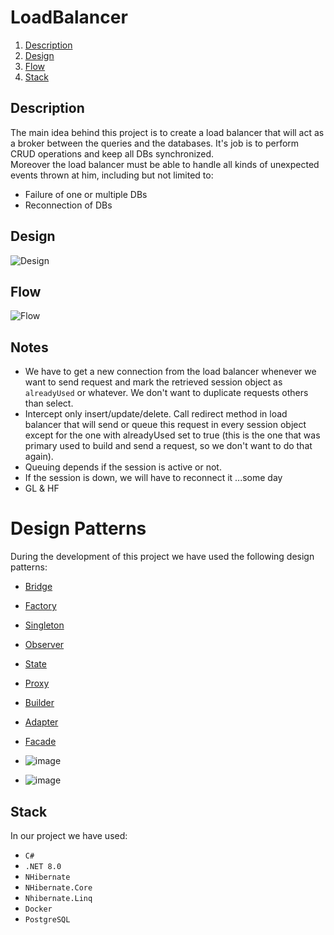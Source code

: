 # LoadBalancer
1. [Description](#Description)
2. [Design](#Design)
3. [Flow](#Flow)
4. [Stack](#Stack)

## Description
The main idea behind this project is to create a load balancer that will act as a broker between the queries and the databases. It's job is to perform CRUD operations and keep all DBs synchronized.  
Moreover the load balancer must be able to handle all kinds of unexpected events thrown at him, including but not limited to:
- Failure of one or multiple DBs
- Reconnection of DBs


## Design
![Design](https://github.com/lursz/LoadBalancer/assets/64146291/9e673ba3-bd2e-40ba-a218-01d5da744e42)

## Flow
![Flow](https://github.com/lursz/LoadBalancer/assets/64146291/ebb09d86-8915-4b79-bebc-2df979f096ea)


## Notes
- We have to get a new connection from the load balancer whenever we want to send request and mark the retrieved session object as `alreadyUsed` or whatever. We don't want to duplicate requests others than select.
- Intercept only insert/update/delete. Call redirect method in load balancer that will send or queue this request in every session object except for the one with alreadyUsed set to true (this is the one that was primary used to build and send a request, so we don't want to do that again).
- Queuing depends if the session is active or not.
- If the session is down, we will have to reconnect it ...some day
- GL & HF


# Design Patterns
During the development of this project we have used the following design patterns:
- [Bridge](https://en.wikipedia.org/wiki/Bridge_pattern)
- [Factory](https://en.wikipedia.org/wiki/Factory_method_pattern)
- [Singleton](https://en.wikipedia.org/wiki/Singleton_pattern)
- [Observer](https://en.wikipedia.org/wiki/Observer_pattern)
- [State](https://en.wikipedia.org/wiki/State_pattern)
- [Proxy](https://en.wikipedia.org/wiki/Proxy_pattern)
- [Builder](https://en.wikipedia.org/wiki/Builder_pattern)
- [Adapter](https://en.wikipedia.org/wiki/Adapter_pattern)
- [Facade](https://en.wikipedia.org/wiki/Facade_pattern)

- ![image](https://github.com/lursz/LoadBalancer/assets/64146291/c84d9563-e690-4a1a-8700-85557ff55fc4)

- ![image](https://github.com/lursz/LoadBalancer/assets/64146291/77da963b-51e9-40bf-9175-fa3dbd5d6547)



## Stack
In our project we have used:
- `C#`
- `.NET 8.0`
- `NHibernate`
- `NHibernate.Core`
- `Nhibernate.Linq`
- `Docker`
- `PostgreSQL`
